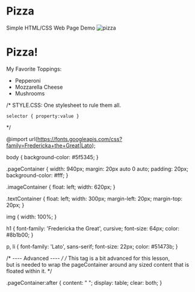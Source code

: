 # Pizza
Simple HTML/CSS Web Page Demo
![pizza](https://user-images.githubusercontent.com/43729979/84615721-fd7e8780-ae86-11ea-9a1a-d1d0f2c5460b.jpg)
 <div class="textContainer">
    <h1>Pizza!</h1>
    <p>My Favorite Toppings: </p>
    <ul>
      <li>Pepperoni</li>
      <li>Mozzarella Cheese</li>
      <li>Mushrooms</li>
    </ul>
  </div>

  

/* 
	STYLE.CSS:
	One stylesheet to rule them all.
	
	selector { property:value }
	
*/

@import url(https://fonts.googleapis.com/css?family=Fredericka+the+Great|Lato);

body {
  background-color: #5f5345;
}
 
.pageContainer {
  width: 940px;
  margin: 20px auto 0 auto;
  padding: 20px;
  background-color: #fff;
}
 
.imageContainer {
  float: left;
  width: 620px;
}
 
.textContainer {
  float: left;
  width: 300px;
  margin-left: 20px;
  margin-top: 20px;
}

img {
  width: 100%;
}
 
h1 {
  font-family: 'Fredericka the Great', cursive;
  font-size: 64px;
  color: #8b1b00;
}
 
p, li {
  font-family: 'Lato', sans-serif;
  font-size: 22px;
  color: #51473b;
}




/* ---- Advanced ---- */
/* This tag is a bit advanced for this lesson,  
   but is needed to wrap the pageContainer 
   around any sized content that is floated within it. */

.pageContainer:after { 
  content: " ";
  display: table;
  clear: both;
}
 
